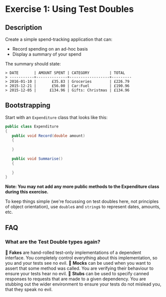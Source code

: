 # Exercise 1: Using Test Doubles

## Description

Create a simple spend-tracking application that can:

  - Record spending on an ad-hoc basis
  - Display a summary of your spend
  
The summary should state:

    > DATE       | AMOUNT SPENT | CATEGORY         | TOTAL  
    > -----------+--------------+------------------+---------
    > 2016-01-10 |       £35.83 | Groceries        | £226.79 
    > 2015-12-21 |       £56.00 | Car:Fuel         | £190.96
    > 2015-12-05 |      £134.96 | Gifts: Christmas | £134.96

## Bootstrapping

Start with an `Expenditure` class that looks like this:

   ```csharp
   public class Expenditure
   {
      public void Record(double amount)
      {
      
      }
      
      public void Summarise()
      {
      
      }
   }
   ```
   
**Note: You may not add any more public methods to the Expenditure class during this exercise.**

To keep things simple (we're focussing on test doubles here, not principles of object orientation), use `double`s and `string`s to represent dates, amounts, etc.

## FAQ

### What are the Test Double types again?

🙈 **Fakes** are hand-rolled test-only implementations of a dependent interface. You completely control everything about this implementation, so you and your tests see no evil. 
🙉 **Mocks** can be used when you want to assert that some method was called. You are verifying their behaviour to ensure your tests hear no evil.
🙊 **Stubs** can be used to specify canned responses to requests that are made to a given dependency. You are stubbing out the wider environment to ensure your tests do not mislead you, that they speak no evil. 
